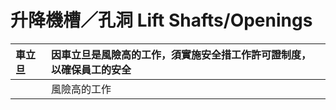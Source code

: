 # 升降機槽／孔洞 Lift Shafts/Openings

| 車立旦 | 因車立旦是風險高的工作，須實施安全措工作許可證制度，以確保員工的安全 |
| :--- | :--- |
|  | 風險高的工作 |

